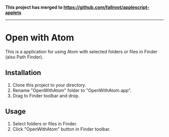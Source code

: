 **This project has merged to <https://github.com/fallroot/applescript-applets>**

---

# Open with Atom

This is a application for using Atom with selected folders or files in Finder (also Path Finder).

## Installation

1. Clone this project to your directory.
2. Rename "OpenWithAtom" folder to "OpenWithAtom.app".
3. Drag to Finder toolbar and drop.

## Usage

1. Select folders or files in Finder.
2. Click "OpenWithAtom" button in Finder toolbar.
